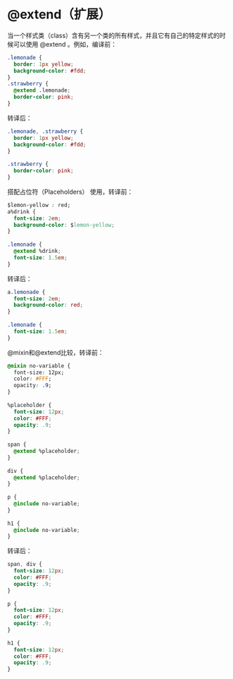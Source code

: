 # @extend（扩展）

当一个样式类（class）含有另一个类的所有样式，并且它有自己的特定样式的时候可以使用 @extend 。例如，编译前：

```css
.lemonade {
  border: 1px yellow;
  background-color: #fdd;
}
.strawberry {
  @extend .lemonade;
  border-color: pink;
}
```

转译后：

```css
.lemonade, .strawberry {
  border: 1px yellow;
  background-color: #fdd;
}
 
.strawberry {
  border-color: pink;
}
```

搭配占位符（Placeholders） 使用，转译前：

```css
$lemon-yellow : red;
a%drink {
  font-size: 2em;
  background-color: $lemon-yellow;
}
 
.lemonade {
  @extend %drink;
  font-size: 1.5em;
}
```

转译后：

```css
a.lemonade {
  font-size: 2em;
  background-color: red;
}
 
.lemonade {
  font-size: 1.5em;
}
```

@mixin和@extend比较，转译前：

```css
@mixin no-variable {
  font-size: 12px;
  color: #FFF;
  opacity: .9;
}
 
%placeholder {
  font-size: 12px;
  color: #FFF;
  opacity: .9;
}
 
span {
  @extend %placeholder;
}
 
div {
  @extend %placeholder;
}
 
p {
  @include no-variable;
}
 
h1 {
  @include no-variable;
}
```

转译后：

```css
span, div {
  font-size: 12px;
  color: #FFF;
  opacity: .9;
}
 
p {
  font-size: 12px;
  color: #FFF;
  opacity: .9;
}
 
h1 {
  font-size: 12px;
  color: #FFF;
  opacity: .9;
}
```